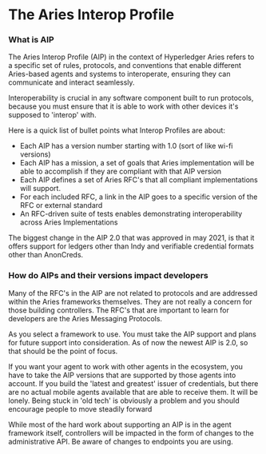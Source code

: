 # The Aries Interop Profile

### What is AIP

The Aries Interop Profile (AIP) in the context of Hyperledger Aries refers to a specific 
set of rules, protocols, and conventions that enable different Aries-based agents and systems 
to interoperate, ensuring they can communicate and interact seamlessly.

Interoperability is crucial in any software component built to run protocols, because you must
ensure that it is able to work with other devices it's supposed to 'interop' with.

Here is a quick list of bullet points what Interop Profiles are about:

- Each AIP has a version number starting with 1.0 (sort of like wi-fi versions)
- Each AIP has a mission, a set of goals that Aries implementation will be able to accomplish if they
  are compliant with that AIP version
- Each AIP defines a set of Aries RFC's that all compliant implementations will support.
- For each included RFC, a link in the AIP goes to a specific version of the RFC or external standard
- An RFC-driven suite of tests enables demonstrating interoperability across Aries Implementations

The biggest change in the AIP 2.0 that was approved in may 2021, is that it offers support for ledgers
other than Indy and verifiable credential formats other than AnonCreds.

### How do AIPs and their versions impact developers

Many of the RFC's in the AIP are not related to protocols and are addressed within the Aries frameworks
themselves. They are not really a concern for those building controllers. The RFC's that are important to learn
for developers are the Aries Messaging Protocols.

As you select a framework to use. You must take the AIP support and plans for future support into consideration.
As of now the newest AIP is 2.0, so that should be the point of focus.

If you want your agent to work with other agents in the ecosystem, you have to take the AIP versions
that are supported by those agents into account. If you build the 'latest and greatest' issuer of credentials,
but there are no actual mobile agents available that are able to receive them. It will be lonely.
Being stuck in 'old tech' is obviously a problem and you should encourage people to move steadily forward

While most of the hard work about supporting an AIP is in the agent framework itself, controllers will
be impacted in the form of changes to the administrative API. Be aware of changes to endpoints you are using.